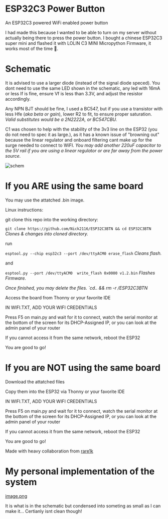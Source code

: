# ESP32C3 Power Button
An ESP32C3 powered WiFi enabled power button

I had made this because I wanted to be able to turn on my server without actually being there to press the power button.
I bought a chinese ESP32C3 super mini and flashed it with LOLIN C3 MINI Micropython Firmware, it works most of the time 🥲.


Schematic
=========

It is advised to use a larger diode (instead of the signal diode speced).
You dont need to use the same LED shown in the schematic, any led with 16mA or less If is fine, ensure Vf is less than 3.3V, and adjust the resistor accordingly.

Any NPN BJT should be fine, I used a BC547, but if you use a transistor with less Hfe (*aka beta or gain*), lower R2 to fit, to ensure proper saturation.
*Valid substitutes would be a 2N2222A, or BC547CBU.*

C1 was chosen to help with the stability of the 3v3 line on the ESP32 (you do not need to spec it as large.), as it has a known issue of "browning out" because the linear regulator and onboard filtering cant make up for the surge needed to connect to WiFI.
*You may add another 220uF capacitor to the 5V rail if you are using a linear regulator or are far away from the power source.*


![schem](https://github.com/user-attachments/assets/5748f1a6-c608-4a47-901a-20ce588e5fe2)



If you ARE using the same board
===============================
You may use the attatched .bin image.

Linux instructions:

git clone this repo into the working directory:

`git clone https://github.com/Nick2116/ESP32C3BTN && cd ESP32C3BTN` *Clones & changes into cloned directory.*

run

`esptool.py --chip esp32c3 --port /dev/ttyACM0 erase_flash` *Cleans flash.*

and

`esptool.py --port /dev/ttyACM0  write_flash 0x0000 v1.2.bin` *Flashes Firmware.*

*Once finished, you may delete the files. `cd.. && rm -r /ESP32C3BTN*

Access the board from Thonny or your favorite IDE

IN WIFI.TXT, ADD YOUR WIFI CREDENTIALS

Press F5 on main.py and wait for it to connect, watch the serial monitor at the bottom of the screen for its DHCP-Assigned IP, or you can look at the admin panel of your router


  If you cannot access it from the same network, reboot the ESP32
  
You are good to go!


If you are NOT using the same board 
===================================


Download the attatched files

Copy them into the ESP32 via Thonny or your favorite IDE

IN WIFI.TXT, ADD YOUR WIFI CREDENTIALS

Press F5 on main.py and wait for it to connect, watch the serial monitor at the bottom of the screen for its DHCP-Assigned IP, or you can look at the admin panel of your router

  If you cannot access it from the same network, reboot the ESP32
  
You are good to go!


Made with heavy collaboration from [rare1k](https://github.com/uhidontkno) 






# My personal implementation of the system

[image.png](https://github.com/user-attachments/assets/5aacc56a-cf30-47df-ad13-6ffab5559cf7)

It is what is in the schematic but condensed into someting as small as I can make it... Certianly isnt clean though!
